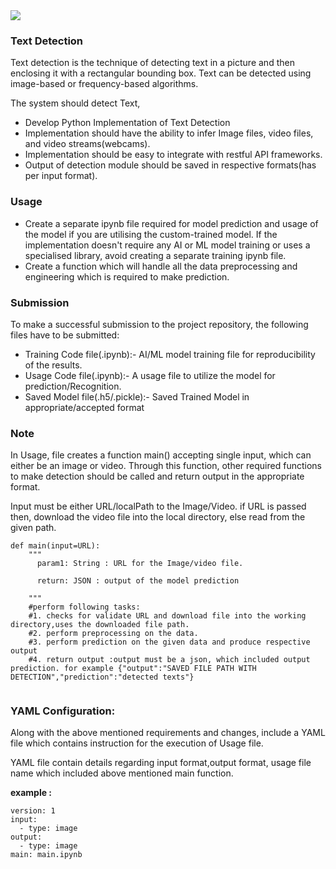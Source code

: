 <img src="https://miro.medium.com/max/1026/1*FtOfzBnItMNnIpmjqaywEA.png">

### Text Detection

Text detection is the technique of detecting text in a picture and then enclosing it with a rectangular bounding box. Text can be detected using image-based or frequency-based algorithms.


The system should detect Text,

* Develop Python Implementation of Text Detection
* Implementation should have the ability to infer Image files, video files, and video streams(webcams).
* Implementation should be easy to integrate with restful API frameworks.
* Output of detection module should be saved in respective formats(has per input format).

### Usage

* Create a separate ipynb file required for model prediction and usage of the model if you are utilising the custom-trained model. If the implementation doesn't require any AI or ML model training or uses a specialised library, avoid creating a separate training ipynb file.
* Create a function which will handle all the data preprocessing and engineering which is required to make prediction.

### Submission

To make a successful submission to the project repository, the following files have to be submitted:

* Training Code file(.ipynb):- AI/ML model training file for reproducibility of the results.
* Usage Code file(.ipynb):- A usage file to utilize the model for prediction/Recognition.
* Saved Model file(.h5/.pickle):- Saved Trained Model in appropriate/accepted format

### Note

In Usage, file creates a function main() accepting single input, which can either be an image or video. Through this function, other required functions to make detection should be called and return output in the appropriate format.

Input must be either URL/localPath to the Image/Video. if URL is passed then, download the video file into the local directory, else read from the given path.

```
def main(input=URL):  
    """
      param1: String : URL for the Image/video file.

      return: JSON : output of the model prediction

    """
    #perform following tasks:
    #1. checks for validate URL and download file into the working directory,uses the downloaded file path.
    #2. perform preprocessing on the data.
    #3. perform prediction on the given data and produce respective output
    #4. return output :output must be a json, which included output prediction. for example {"output":"SAVED FILE PATH WITH DETECTION","prediction":"detected texts"}
    
```
### YAML Configuration:

Along with the above mentioned requirements and changes, include a YAML file which contains instruction for the execution of Usage file.

YAML file contain details regarding input format,output format, usage file name which included above mentioned main function.

**example :**

```
version: 1
input:
  - type: image
output:
  - type: image
main: main.ipynb
```